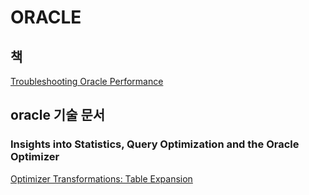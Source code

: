 # ORACLE

## 책
[Troubleshooting Oracle Performance](https://www.amazon.com/Troubleshooting-Oracle-Performance-Christian-Antognini/dp/143025758X/ref=sr_1_11?keywords=optimizer&qid=1556871733&refinements=p_72%3A1250221011&rnid=1250219011&s=books&sr=1-11)

## oracle 기술 문서

### Insights into Statistics, Query Optimization and the Oracle Optimizer
[Optimizer Transformations: Table Expansion](https://blogs.oracle.com/optimizer/optimizer-transformations%3a-table-expansion)

